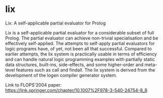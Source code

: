# lix
Lix: A self-applicable partial evaluator for Prolog

Lix is a self-applicable partial evaluator for a considerable subset of full Prolog.
The partial evaluator can achieve non-trivial specialisation and be effectively self-applied.
The attempts to self-apply partial evaluators for logic programs have, of yet, not been all that successful.
Compared to earlier attempts, the lix system is practically usable in terms of efficiency and can handle
natural logic programming examples with partially static data structures, built-ins, side-effects,
and some higher-order and meta-level features such as call and findall.
The lix system is derived from the development of the logen compiler generator system.


Link to FLOPS'2004 paper: https://link.springer.com/chapter/10.1007%2F978-3-540-24754-8_8
